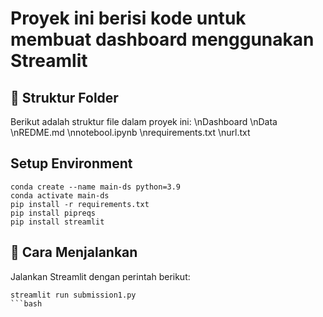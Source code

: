 # Proyek ini berisi kode untuk membuat dashboard menggunakan Streamlit


## 📂 Struktur Folder
Berikut adalah struktur file dalam proyek ini:
\nDashboard
\nData
\nREDME.md
\nnotebool.ipynb
\nrequirements.txt
\nurl.txt

## Setup Environment
```
conda create --name main-ds python=3.9
conda activate main-ds
pip install -r requirements.txt
pip install pipreqs
pip install streamlit
```


## 🚀 Cara Menjalankan
Jalankan Streamlit dengan perintah berikut:
```
streamlit run submission1.py
```bash
